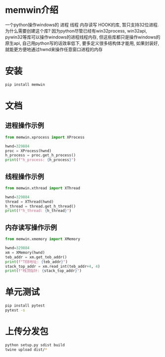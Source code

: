 # memwin介绍
一个python操作windows的 进程 线程 内存读写 HOOK的库, 暂只支持32位进程.
为什么需要创建这个库? 
因为python尽管已经有win32process, win32api, pywin32等库可以操作windows的进程线程内存, 但这些库都只是操作windows的原生api, 自己用python写的话效率低下, 要多定义很多结构体才能用, 
如果封装好, 就能更方便地通过hwnd来操作任意窗口进程的内存

# 安装
```sh
pip install memwin
```

# 文档
## 进程操作示例
```python
from memwin.xprocess import XProcess

hwnd=329884
proc = XProcess(hwnd)
h_process = proc.get_h_process()
print(f"h_process: {h_process}")
```

## 线程操作示例
```python
from memwin.xthread import XThread

hwnd=329884
thread = XThread(hwnd)
h_thread = thread.get_h_thread()
print(f"h_thread: {h_thread}")
```

## 内存读写操作示例
```python
from memwin.xmemory import XMemory

hwnd=329884
xm = XMemory(hwnd)
teb_addr = xm.get_teb_addr()
print(f"TEB地址: {teb_addr}")
stack_top_addr = xm.read_int(teb_addr+4, 4)
print(f"栈顶指针: {stack_top_addr}")
```

# 单元测试
```sh
pip install pytest
pytest -s
```

# 上传分发包
```sh
python setup.py sdist build
twine upload dist/*
```